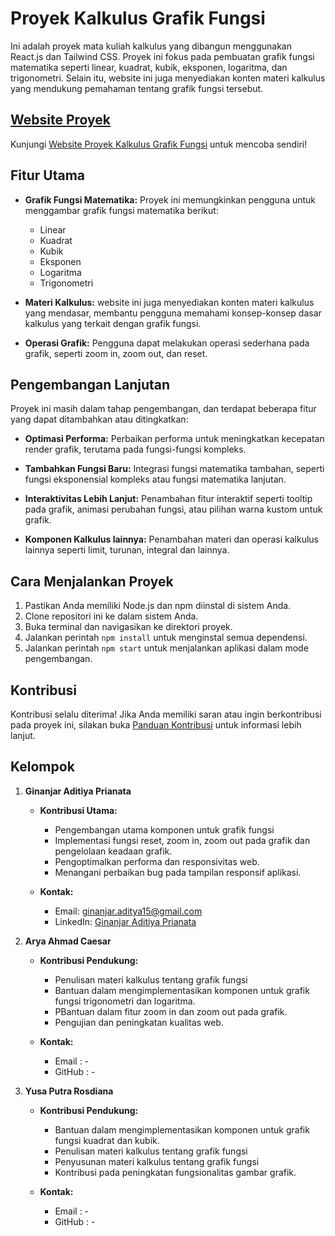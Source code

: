 # Proyek Kalkulus Grafik Fungsi

Ini adalah proyek mata kuliah kalkulus yang dibangun menggunakan React.js dan Tailwind CSS. Proyek ini fokus pada pembuatan grafik fungsi matematika seperti linear, kuadrat, kubik, eksponen, logaritma, dan trigonometri. Selain itu, website ini juga menyediakan konten materi kalkulus yang mendukung pemahaman tentang grafik fungsi tersebut.

## [Website Proyek](https://kudith.github.io/calculus101)

Kunjungi [Website Proyek Kalkulus Grafik Fungsi](https://kudith.github.io/calculus101) untuk mencoba sendiri!

## Fitur Utama

- **Grafik Fungsi Matematika:** Proyek ini memungkinkan pengguna untuk menggambar grafik fungsi matematika berikut:

  - Linear
  - Kuadrat
  - Kubik
  - Eksponen
  - Logaritma
  - Trigonometri

- **Materi Kalkulus:** website ini juga menyediakan konten materi kalkulus yang mendasar, membantu pengguna memahami konsep-konsep dasar kalkulus yang terkait dengan grafik fungsi.

- **Operasi Grafik:** Pengguna dapat melakukan operasi sederhana pada grafik, seperti zoom in, zoom out, dan reset.

## Pengembangan Lanjutan

Proyek ini masih dalam tahap pengembangan, dan terdapat beberapa fitur yang dapat ditambahkan atau ditingkatkan:

- **Optimasi Performa:** Perbaikan performa untuk meningkatkan kecepatan render grafik, terutama pada fungsi-fungsi kompleks.

- **Tambahkan Fungsi Baru:** Integrasi fungsi matematika tambahan, seperti fungsi eksponensial kompleks atau fungsi matematika lanjutan.

- **Interaktivitas Lebih Lanjut:** Penambahan fitur interaktif seperti tooltip pada grafik, animasi perubahan fungsi, atau pilihan warna kustom untuk grafik.

- **Komponen Kalkulus lainnya:** Penambahan materi dan operasi kalkulus lainnya seperti limit, turunan, integral dan lainnya.

## Cara Menjalankan Proyek

1. Pastikan Anda memiliki Node.js dan npm diinstal di sistem Anda.
2. Clone repositori ini ke dalam sistem Anda.
3. Buka terminal dan navigasikan ke direktori proyek.
4. Jalankan perintah `npm install` untuk menginstal semua dependensi.
5. Jalankan perintah `npm start` untuk menjalankan aplikasi dalam mode pengembangan.

## Kontribusi

Kontribusi selalu diterima! Jika Anda memiliki saran atau ingin berkontribusi pada proyek ini, silakan buka [Panduan Kontribusi](CONTRIBUTING.md) untuk informasi lebih lanjut.

## Kelompok

1. **Ginanjar Aditiya Prianata**

   - **Kontribusi Utama:**

     - Pengembangan utama komponen untuk grafik fungsi
     - Implementasi fungsi reset, zoom in, zoom out pada grafik dan pengelolaan keadaan grafik.
     - Pengoptimalkan performa dan responsivitas web.
     - Menangani perbaikan bug pada tampilan responsif aplikasi.

   - **Kontak:**
     - Email: ginanjar.aditya15@gmail.com
     - LinkedIn: [Ginanjar Aditiya Prianata](https://www.linkedin.com/in/ginanjar-aditiya-prianata-744691242/)

2. **Arya Ahmad Caesar**

   - **Kontribusi Pendukung:**

     - Penulisan materi kalkulus tentang grafik fungsi
     - Bantuan dalam mengimplementasikan komponen untuk grafik fungsi trigonometri dan logaritma.
     - PBantuan dalam fitur zoom in dan zoom out pada grafik.
     - Pengujian dan peningkatan kualitas web.

   - **Kontak:**
     - Email : -
     - GitHub : -

3. **Yusa Putra Rosdiana**

   - **Kontribusi Pendukung:**

     - Bantuan dalam mengimplementasikan komponen untuk grafik fungsi kuadrat dan kubik.
     - Penulisan materi kalkulus tentang grafik fungsi
     - Penyusunan materi kalkulus tentang grafik fungsi
     - Kontribusi pada peningkatan fungsionalitas gambar grafik.

   - **Kontak:**
     - Email : -
     - GitHub : -
